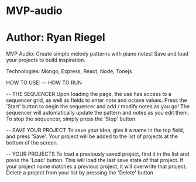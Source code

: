 # MVP-audio
# Author: Ryan Riegel


MVP Audio:
Create simple melody patterns with piano notes! Save and load your projects to build inspiration.

Technologies:
Mongo, Express, React, Node, Tonejs

HOW TO USE:
-- HOW TO RUN


-- THE SEQUENCER
Upon loading the page, the use has access to a sequencer grid, as well as fields to enter note and octave values.
Press the 'Start' button to begin the sequencer and add / modify notes as you go!
The sequencer will automatically update the pattern and notes as you edit them.
To stop the sequencer, simply press the 'Stop' button.

-- SAVE YOUR PROJECT
To save your idea, give it a name in the top field, and press 'Save'.
Your project will be added to the list of projects at the bottom of the screen.


-- YOUR PROJECTS
To load a previously saved project, find it in the list and press the 'Load' button. This will load the last save state of that project.
If your project name matches a previous project, it will overwrite that project.
Delete a project from your list by pressing the 'Delete' button


